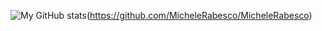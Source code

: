 ![My GitHub stats](https://github-readme-stats.vercel.app/api?username=MicheleRabesco&count_private=true&show_icons=true&theme=gruvbox)(https://github.com/MicheleRabesco/MicheleRabesco)
